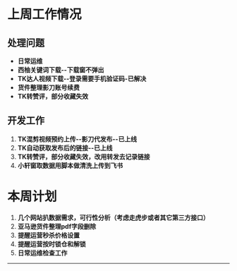 # 上周工作情况
## **处理问题**
- **日常运维**
- **西柚关键词下载--下载窗不弹出**
- **TK达人视频下载--登录需要手机验证码-已解决**
- **货件整理影刀账号续费**
- **TK转赞评，部分收藏失效**

## **开发工作**
1. **TK混剪视频预约上传--影刀代发布--已上线**
2. **TK自动获取发布后的链接--已上线**
3. **TK转赞评，部分收藏失效，改用转发去记录链接**
4. **小轩窗取数据用脚本做清洗上传到飞书**

# 本周计划
1. **几个网站扒数据需求，可行性分析（考虑走虎步或者其它第三方接口）**
2. **亚马逊货件整理pdf字段删除**
3. **提醒运营秒杀价格设置**
4. **提醒运营按时锁仓和解锁**
5. **日常运维检查工作**


---
